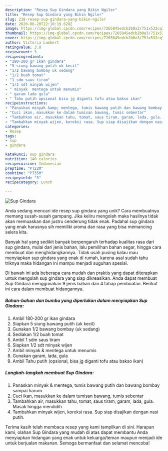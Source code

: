 ```yaml
---
description: "Resep Sup Gindara yang Bikin Ngiler"
title: "Resep Sup Gindara yang Bikin Ngiler"
slug: 218-resep-sup-gindara-yang-bikin-ngiler
date: 2020-06-20T22:10:19.628Z
image: https://img-global.cpcdn.com/recipes/7265045edcb2b0a3/751x532cq70/sup-gindara-foto-resep-utama.jpg
thumbnail: https://img-global.cpcdn.com/recipes/7265045edcb2b0a3/751x532cq70/sup-gindara-foto-resep-utama.jpg
cover: https://img-global.cpcdn.com/recipes/7265045edcb2b0a3/751x532cq70/sup-gindara-foto-resep-utama.jpg
author: Victoria Lambert
ratingvalue: 3.8
reviewcount: 3
recipeingredient:
- "180-200 gr ikan gindara"
- "5 siung bawang putih uk kecil"
- "1/2 bawang bombay uk sedang"
- "1/2 buah tomat"
- "1 sdm saus tiram"
- "1/2 sdt minyak wijen"
- " minyak  mentega untuk menumis"
- " garam lada gula"
- " Tahu putih opsional bisa jg diganti tofu atau bakso ikan"
recipeinstructions:
- "Panaskan minyak &amp; mentega, tumis bawang putih dan bawang bombay sampai harum"
- "Cuci ikan, masukkan ke dalam tumisan bawang, tumis sebentar"
- "Tambahkan air, masukkan tahu, tomat, saus tiram, garam, lada, gula. Masak hingga mendidih"
- "Tambahkan minyak wijen, koreksi rasa. Sup siap disajikan dengan nasi putih."
categories:
- Resep
tags:
- sup
- gindara

katakunci: sup gindara 
nutrition: 140 calories
recipecuisine: Indonesian
preptime: "PT22M"
cooktime: "PT35M"
recipeyield: "3"
recipecategory: Lunch

---
```



![Sup Gindara](https://img-global.cpcdn.com/recipes/7265045edcb2b0a3/751x532cq70/sup-gindara-foto-resep-utama.jpg)

Anda sedang mencari ide resep sup gindara yang unik? Cara membuatnya memang susah-susah gampang. Jika keliru mengolah maka hasilnya tidak akan memuaskan dan justru cenderung tidak enak. Padahal sup gindara yang enak harusnya sih memiliki aroma dan rasa yang bisa memancing selera kita.

Banyak hal yang sedikit banyak berpengaruh terhadap kualitas rasa dari sup gindara, mulai dari jenis bahan, lalu pemilihan bahan segar, hingga cara membuat dan menghidangkannya. Tidak usah pusing kalau mau menyiapkan sup gindara yang enak di rumah, karena asal sudah tahu triknya maka hidangan ini mampu menjadi suguhan spesial.




Di bawah ini ada beberapa cara mudah dan praktis yang dapat diterapkan untuk mengolah sup gindara yang siap dikreasikan. Anda dapat membuat Sup Gindara menggunakan 9 jenis bahan dan 4 tahap pembuatan. Berikut ini cara dalam membuat hidangannya.

<!--inarticleads1-->

##### Bahan-bahan dan bumbu yang diperlukan dalam menyiapkan Sup Gindara:

1. Ambil 180-200 gr ikan gindara
1. Siapkan 5 siung bawang putih (uk kecil)
1. Gunakan 1/2 bawang bombay (uk sedang)
1. Sediakan 1/2 buah tomat
1. Ambil 1 sdm saus tiram
1. Siapkan 1/2 sdt minyak wijen
1. Ambil  minyak &amp; mentega untuk menumis
1. Gunakan  garam, lada, gula
1. Ambil  Tahu putih (opsional, bisa jg diganti tofu atau bakso ikan)




<!--inarticleads2-->

##### Langkah-langkah membuat Sup Gindara:

1. Panaskan minyak &amp; mentega, tumis bawang putih dan bawang bombay sampai harum
1. Cuci ikan, masukkan ke dalam tumisan bawang, tumis sebentar
1. Tambahkan air, masukkan tahu, tomat, saus tiram, garam, lada, gula. Masak hingga mendidih
1. Tambahkan minyak wijen, koreksi rasa. Sup siap disajikan dengan nasi putih.




Terima kasih telah membaca resep yang kami tampilkan di sini. Harapan kami, olahan Sup Gindara yang mudah di atas dapat membantu Anda menyiapkan hidangan yang enak untuk keluarga/teman maupun menjadi ide untuk berjualan makanan. Semoga bermanfaat dan selamat mencoba!
